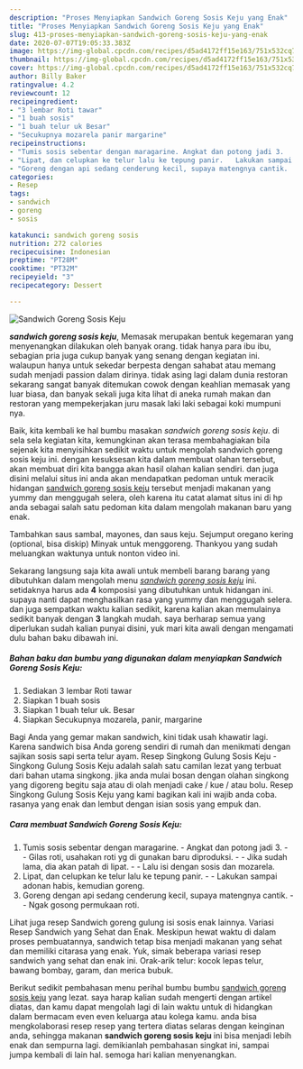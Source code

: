 ```yaml
---
description: "Proses Menyiapkan Sandwich Goreng Sosis Keju yang Enak"
title: "Proses Menyiapkan Sandwich Goreng Sosis Keju yang Enak"
slug: 413-proses-menyiapkan-sandwich-goreng-sosis-keju-yang-enak
date: 2020-07-07T19:05:33.383Z
image: https://img-global.cpcdn.com/recipes/d5ad4172ff15e163/751x532cq70/sandwich-goreng-sosis-keju-foto-resep-utama.jpg
thumbnail: https://img-global.cpcdn.com/recipes/d5ad4172ff15e163/751x532cq70/sandwich-goreng-sosis-keju-foto-resep-utama.jpg
cover: https://img-global.cpcdn.com/recipes/d5ad4172ff15e163/751x532cq70/sandwich-goreng-sosis-keju-foto-resep-utama.jpg
author: Billy Baker
ratingvalue: 4.2
reviewcount: 12
recipeingredient:
- "3 lembar Roti tawar"
- "1 buah sosis"
- "1 buah telur uk Besar"
- "Secukupnya mozarela panir margarine"
recipeinstructions:
- "Tumis sosis sebentar dengan maragarine. Angkat dan potong jadi 3.   Gilas roti, usahakan roti yg di gunakan baru diproduksi.   Jika sudah lama, dia akan patah di lipat.   Lalu isi dengan sosis dan mozarela."
- "Lipat, dan celupkan ke telur lalu ke tepung panir.   Lakukan sampai adonan habis, kemudian goreng."
- "Goreng dengan api sedang cenderung kecil, supaya matengnya cantik.   Ngak gosong permukaan roti."
categories:
- Resep
tags:
- sandwich
- goreng
- sosis

katakunci: sandwich goreng sosis 
nutrition: 272 calories
recipecuisine: Indonesian
preptime: "PT28M"
cooktime: "PT32M"
recipeyield: "3"
recipecategory: Dessert

---
```



![Sandwich Goreng Sosis Keju](https://img-global.cpcdn.com/recipes/d5ad4172ff15e163/751x532cq70/sandwich-goreng-sosis-keju-foto-resep-utama.jpg)

<b><i>sandwich goreng sosis keju</i></b>, Memasak merupakan bentuk kegemaran yang menyenangkan dilakukan oleh banyak orang. tidak hanya para ibu ibu, sebagian pria juga cukup banyak yang senang dengan kegiatan ini. walaupun hanya untuk sekedar berpesta dengan sahabat atau memang sudah menjadi passion dalam dirinya. tidak asing lagi dalam dunia restoran sekarang sangat banyak ditemukan cowok dengan keahlian memasak yang luar biasa, dan banyak sekali juga kita lihat di aneka rumah makan dan restoran yang mempekerjakan juru masak laki laki sebagai koki mumpuni nya.

Baik, kita kembali ke hal bumbu masakan <i>sandwich goreng sosis keju</i>. di sela sela kegiatan kita, kemungkinan akan terasa membahagiakan bila sejenak kita menyisihkan sedikit waktu untuk mengolah sandwich goreng sosis keju ini. dengan kesuksesan kita dalam membuat olahan tersebut, akan membuat diri kita bangga akan hasil olahan kalian sendiri. dan juga disini melalui situs ini anda akan mendapatkan pedoman untuk meracik hidangan <u>sandwich goreng sosis keju</u> tersebut menjadi makanan yang yummy dan menggugah selera, oleh karena itu catat alamat situs ini di hp anda sebagai salah satu pedoman kita dalam mengolah makanan baru yang enak.

Tambahkan saus sambal, mayones, dan saus keju. Sejumput oregano kering (optional, bisa diskip) Minyak untuk menggoreng. Thankyou yang sudah meluangkan waktunya untuk nonton video ini.


Sekarang langsung saja kita awali untuk membeli barang barang yang dibutuhkan dalam mengolah menu <u><i>sandwich goreng sosis keju</i></u> ini. setidaknya harus ada <b>4</b> komposisi yang dibutuhkan untuk hidangan ini. supaya nanti dapat menghasilkan rasa yang yummy dan menggugah selera. dan juga sempatkan waktu kalian sedikit, karena kalian akan memulainya sedikit banyak dengan <b>3</b> langkah mudah. saya berharap semua yang diperlukan sudah kalian punyai disini, yuk mari kita awali dengan mengamati dulu bahan baku dibawah ini.

<!--inarticleads1-->

##### Bahan baku dan bumbu yang digunakan dalam menyiapkan Sandwich Goreng Sosis Keju:

1. Sediakan 3 lembar Roti tawar
1. Siapkan 1 buah sosis
1. Siapkan 1 buah telur uk. Besar
1. Siapkan Secukupnya mozarela, panir, margarine


Bagi Anda yang gemar makan sandwich, kini tidak usah khawatir lagi. Karena sandwich bisa Anda goreng sendiri di rumah dan menikmati dengan sajikan sosis sapi serta telur ayam. Resep Singkong Gulung Sosis Keju - Singkong Gulung Sosis Keju adalah salah satu camilan lezat yang terbuat dari bahan utama singkong. jika anda mulai bosan dengan olahan singkong yang digoreng begitu saja atau di olah menjadi cake / kue / atau bolu. Resep Singkong Gulung Sosis Keju yang kami bagikan kali ini wajib anda coba. rasanya yang enak dan lembut dengan isian sosis yang empuk dan. 

<!--inarticleads2-->

##### Cara membuat Sandwich Goreng Sosis Keju:

1. Tumis sosis sebentar dengan maragarine. - Angkat dan potong jadi 3.  -  - Gilas roti, usahakan roti yg di gunakan baru diproduksi.  -  - Jika sudah lama, dia akan patah di lipat.  -  - Lalu isi dengan sosis dan mozarela.
1. Lipat, dan celupkan ke telur lalu ke tepung panir.  -  - Lakukan sampai adonan habis, kemudian goreng.
1. Goreng dengan api sedang cenderung kecil, supaya matengnya cantik.  -  - Ngak gosong permukaan roti.


Lihat juga resep Sandwich goreng gulung isi sosis enak lainnya. Variasi Resep Sandwich yang Sehat dan Enak. Meskipun hewat waktu di dalam proses pembuatannya, sandwich tetap bisa menjadi makanan yang sehat dan memiliki citarasa yang enak. Yuk, simak beberapa variasi resep sandwich yang sehat dan enak ini. Orak-arik telur: kocok lepas telur, bawang bombay, garam, dan merica bubuk. 

Berikut sedikit pembahasan menu perihal bumbu bumbu <u>sandwich goreng sosis keju</u> yang lezat. saya harap kalian sudah mengerti dengan artikel diatas, dan kamu dapat mengolah lagi di lain waktu untuk di hidangkan dalam bermacam even even keluarga atau kolega kamu. anda bisa mengkolaborasi resep resep yang tertera diatas selaras dengan keinginan anda, sehingga makanan <b>sandwich goreng sosis keju</b> ini bisa menjadi lebih enak dan sempurna lagi. demikianlah pembahasan singkat ini, sampai jumpa kembali di lain hal. semoga hari kalian menyenangkan.
